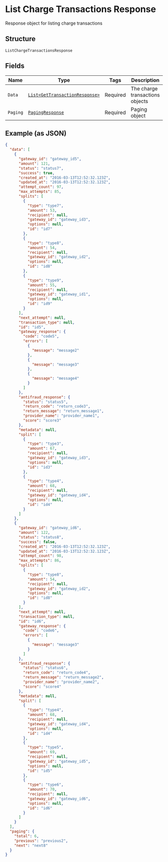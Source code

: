 
# List Charge Transactions Response

Response object for listing charge transactions

## Structure

`ListChargeTransactionsResponse`

## Fields

| Name | Type | Tags | Description | Getter | Setter |
|  --- | --- | --- | --- | --- | --- |
| `Data` | [`List<GetTransactionResponse>`](../../doc/models/get-transaction-response.md) | Required | The charge transactions objects | List<GetTransactionResponse> getData() | setData(List<GetTransactionResponse> data) |
| `Paging` | [`PagingResponse`](../../doc/models/paging-response.md) | Required | Paging object | PagingResponse getPaging() | setPaging(PagingResponse paging) |

## Example (as JSON)

```json
{
  "data": [
    {
      "gateway_id": "gateway_id5",
      "amount": 121,
      "status": "status7",
      "success": true,
      "created_at": "2016-03-13T12:52:32.123Z",
      "updated_at": "2016-03-13T12:52:32.123Z",
      "attempt_count": 97,
      "max_attempts": 85,
      "splits": [
        {
          "type": "type7",
          "amount": 53,
          "recipient": null,
          "gateway_id": "gateway_id3",
          "options": null,
          "id": "id7"
        },
        {
          "type": "type8",
          "amount": 54,
          "recipient": null,
          "gateway_id": "gateway_id2",
          "options": null,
          "id": "id8"
        },
        {
          "type": "type9",
          "amount": 55,
          "recipient": null,
          "gateway_id": "gateway_id1",
          "options": null,
          "id": "id9"
        }
      ],
      "next_attempt": null,
      "transaction_type": null,
      "id": "id5",
      "gateway_response": {
        "code": "code5",
        "errors": [
          {
            "message": "message2"
          },
          {
            "message": "message3"
          },
          {
            "message": "message4"
          }
        ]
      },
      "antifraud_response": {
        "status": "status5",
        "return_code": "return_code3",
        "return_message": "return_message1",
        "provider_name": "provider_name1",
        "score": "score3"
      },
      "metadata": null,
      "split": [
        {
          "type": "type3",
          "amount": 67,
          "recipient": null,
          "gateway_id": "gateway_id3",
          "options": null,
          "id": "id3"
        },
        {
          "type": "type4",
          "amount": 68,
          "recipient": null,
          "gateway_id": "gateway_id4",
          "options": null,
          "id": "id4"
        }
      ]
    },
    {
      "gateway_id": "gateway_id6",
      "amount": 122,
      "status": "status8",
      "success": false,
      "created_at": "2016-03-13T12:52:32.123Z",
      "updated_at": "2016-03-13T12:52:32.123Z",
      "attempt_count": 98,
      "max_attempts": 86,
      "splits": [
        {
          "type": "type8",
          "amount": 54,
          "recipient": null,
          "gateway_id": "gateway_id2",
          "options": null,
          "id": "id8"
        }
      ],
      "next_attempt": null,
      "transaction_type": null,
      "id": "id6",
      "gateway_response": {
        "code": "code6",
        "errors": [
          {
            "message": "message3"
          }
        ]
      },
      "antifraud_response": {
        "status": "status6",
        "return_code": "return_code4",
        "return_message": "return_message2",
        "provider_name": "provider_name2",
        "score": "score4"
      },
      "metadata": null,
      "split": [
        {
          "type": "type4",
          "amount": 68,
          "recipient": null,
          "gateway_id": "gateway_id4",
          "options": null,
          "id": "id4"
        },
        {
          "type": "type5",
          "amount": 69,
          "recipient": null,
          "gateway_id": "gateway_id5",
          "options": null,
          "id": "id5"
        },
        {
          "type": "type6",
          "amount": 70,
          "recipient": null,
          "gateway_id": "gateway_id6",
          "options": null,
          "id": "id6"
        }
      ]
    }
  ],
  "paging": {
    "total": 6,
    "previous": "previous2",
    "next": "next8"
  }
}
```

